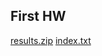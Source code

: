 ## First HW

[results.zip](https://github.com/pineapple-lemonade/itis-intelligent-search/blob/main/results.zip)
[index.txt](https://github.com/pineapple-lemonade/itis-intelligent-search/blob/main/index/index.txt)